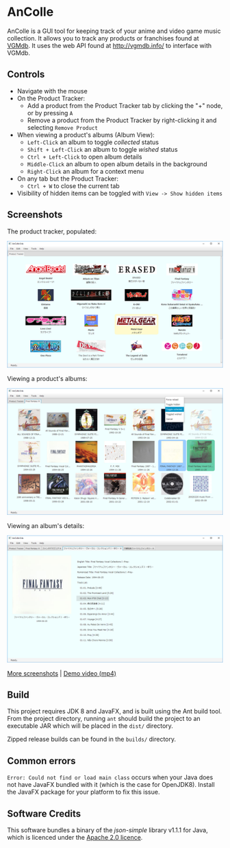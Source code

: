 AnColle
=======

AnColle is a GUI tool for keeping track of your anime and video game music
collection. It allows you to track any products or franchises found at
[VGMdb](http://vgmdb.net/). It uses the web API found at http://vgmdb.info/ to
interface with VGMdb.

## Controls

- Navigate with the mouse
- On the Product Tracker:
    - Add a product from the Product Tracker tab by clicking the "+" node, or by
      pressing `A`
    - Remove a product from the Product Tracker by right-clicking it and selecting
      `Remove Product`
- When viewing a product's albums (Album View):
    - `Left-Click` an album to toggle *collected* status
    - `Shift + Left-Click` an album to toggle *wished* status
    - `Ctrl + Left-Click` to open album details
    - `Middle-Click` an album to open album details in the background
    - `Right-Click` an album for a context menu
- On any tab but the Product Tracker:
    - `Ctrl + W` to close the current tab
- Visibility of hidden items can be toggled with `View -> Show hidden items`

## Screenshots

The product tracker, populated:

![Product view](doc/product-view.png)

Viewing a product's albums:

![Album view](doc/album-view.png)

Viewing an album's details:

![Album details](doc/album-details.png)

[More screenshots](doc/more-screenshots.md) | [Demo video (mp4)](doc/demo-video.mp4)

## Build

This project requires JDK 8 and JavaFX, and is built using the Ant build tool.
From the project directory, running `ant` should build the project to an
executable JAR which will be placed in the `dist/` directory.

Zipped release builds can be found in the `builds/` directory.

## Common errors

`Error: Could not find or load main class` occurs when your Java does not have
JavaFX bundled with it (which is the case for OpenJDK8). Install the JavaFX
package for your platform to fix this issue.

## Software Credits

This software bundles a binary of the *json-simple* library v1.1.1 for Java, which is
licenced under the [Apache 2.0 licence](https://www.apache.org/licenses/LICENSE-2.0).
